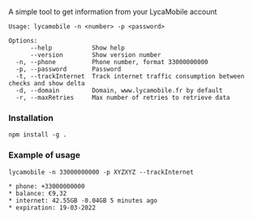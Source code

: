 A simple tool to get information from your LycaMobile account

```
Usage: lycamobile -n <number> -p <password>

Options:
      --help           Show help
      --version        Show version number
  -n, --phone          Phone number, format 33000000000
  -p, --password       Password
  -t, --trackInternet  Track internet traffic consumption between checks and show delta
  -d, --domain         Domain, www.lycamobile.fr by default
  -r, --maxRetries     Max number of retries to retrieve data
```

### Installation

```
npm install -g .
```

### Example of usage

```
lycamobile -n 33000000000 -p XYZXYZ --trackInternet

* phone: +33000000000
* balance: €9,32
* internet: 42.55GB -0.04GB 5 minutes ago
* expiration: 19-03-2022
```
